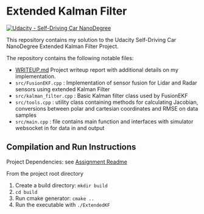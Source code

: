 # Extended Kalman Filter
[![Udacity - Self-Driving Car NanoDegree](https://s3.amazonaws.com/udacity-sdc/github/shield-carnd.svg)](http://www.udacity.com/drive)


This repository contains my solution to the Udacity Self-Driving Car NanoDegree Extended Kalman Filter Project.

The repository contains the following notable files:

* [WRITEUP.md](WRITEUP.md) Project writeup report with additional details on my implementation.
* `src/FusionEKF.cpp` : Implementation of sensor fusion for Lidar and Radar sensors using extended Kalman Filter
* `src/kalman_filter.cpp` : Basic Kalman filter class used by FusionEKF
* `src/tools.cpp` : utility class containing methods for calculating Jacobian, conversions between polar and cartesian coordinates and RMSE on data samples
* `src/main.cpp` : file contains main function and interfaces with simulator websocket in for data in and output  

## Compilation and Run Instructions

Project Dependencies: see [Assignment Readme](docs/README.md)

From the project root directory

1. Create a build directory: `mkdir build`
2. `cd build`
3. Run cmake generator: `cmake ..`
4. Run the executable with `./ExtendedKF`
